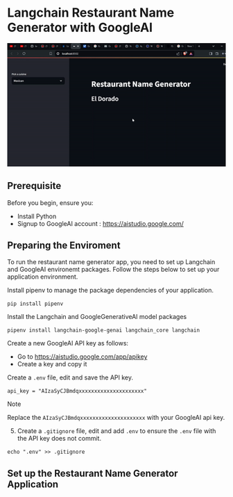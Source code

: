 # Langchain Restaurant Name Generator with GoogleAI


![Restaurant Name Generator Demo](Media/appname.gif)

## Prerequisite 
Before you begin, ensure you:
* Install Python 
* Signup to GoogleAI account : https://aistudio.google.com/ 

## Preparing the Enviroment

To run the restaurant name generator app, you need to set up Langchain and GoogleAI environemt packages. Follow the steps below to set up your application environment.

Install pipenv to manage the package dependencies of your application.
    
```console
pip install pipenv
```

Install the Langchain and GoogleGenerativeAI model packages

```console
pipenv install langchain-google-genai langchain_core langchain
```

Create a new GoogleAI API key as follows:

* Go to https://aistudio.google.com/app/apikey
* Create a key and copy it

Create a `.env` file, edit and save the API key.

```console
api_key = "AIzaSyCJBmdqxxxxxxxxxxxxxxxxxxxxx"
```

> [!NOTE]
>
> Replace the `AIzaSyCJBmdqxxxxxxxxxxxxxxxxxxxxx` with your GoogleAI api key.
> 


5. Create a `.gitignore` file, edit and add `.env` to ensure the `.env` file with the API key does not commit.

```console
echo ".env" >> .gitignore
```



## Set up the Restaurant Name Generator Application

